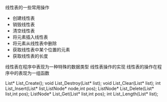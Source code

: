 ﻿
线性表的一些常用操作

 - 创建线性表
 - 销毁线性表
 - 清空线性表
 - 将元素插入线性表
 - 将元素从线性表中删除
 - 获取线性表中某个位置的元素
 - 获取线性表的长度


线性表在程序中表现为一种特殊的数据类型
线性表操作的实现
线性表的操作在程序中的表现为一组函数

List* List_Create();
void List_Destroy(List* list);
void List_Clear(List* list);
int List_Insert(List* list,ListNode* node,int pos);
ListNode* List_Delete(List* list,int pos);
ListNode* List_Get(List* list,int pos);
int List_Length(List* list);
 
